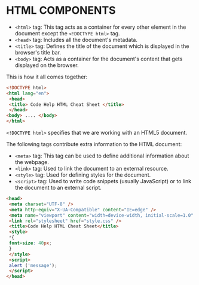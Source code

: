 # HTML COMPONENTS

- `<html>` tag: This tag acts as a container for every other element in the document except the `<!DOCTYPE html>` tag.
- `<head>` tag: Includes all the document's metadata.
- `<title>` tag: Defines the title of the document which is displayed in the browser's title bar.
- `<body>` tag: Acts as a container for the document's content that gets displayed on the browser.

This is how it all comes together:

```html
<!DOCTYPE html>
<html lang="en">
 <head>
 <title> Code Help HTML Cheat Sheet </title>
 </head>
<body> .... </body>
</html>
```

`<!DOCTYPE html>` specifies that we are working with an HTML5 document.

The following tags contribute extra information to the HTML document:

- `<meta>` tag: This tag can be used to define additional information about the webpage.
- `<link>` tag: Used to link the document to an external resource.
- `<style>` tag: Used for defining styles for the document.
- `<script>` tag: Used to write code snippets (usually JavaScript) or to link the document to an external script.

```html
<head>
 <meta charset="UTF-8" />
 <meta http-equiv="X-UA-Compatible" content="IE=edge" />
 <meta name="viewport" content="width=device-width, initial-scale=1.0" />
 <link rel="stylesheet" href="style.css" />
 <title>Code Help HTML Cheat Sheet</title>
 <style>
 *{
 font-size: 40px;
 }
 </style>
 <script>
 alert ('message');
 </script>
</head>
